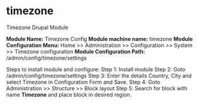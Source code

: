 # timezone
Timezone Drupal Module

**Module Name:** Timezone Config
**Module machine name:** timezone
**Module Configuration Menu:** Home >> Administration >> Configuration >> System >> Timezone configuration
**Module Configuration Path:** /admin/config/timezone/settings

Steps to install module and configure:
Step 1: Install module
Step 2: Goto /admin/config/timezone/settings
Step 3: Enter the details Country, City and select Timezone in Configuration Form and Save.
Step 4: Goto Administration >> Structure >> Block layout
Step 5: Search for block with name **Timezone** and place block in desired region.
